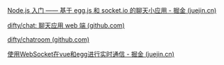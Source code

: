 [Node.js 入门 —— 基于 egg.js 和 socket.io 的聊天小应用 - 掘金 (juejin.cn)](https://juejin.cn/post/6844904087301914638)

[difty/chat: 聊天应用 web 端 (github.com)](https://github.com/difty/chat)

[difty/chatroom (github.com)](https://github.com/difty/chatroom)

[使用WebSocket在vue和egg进行实时通信 - 掘金 (juejin.cn)](https://juejin.cn/post/6844903998013571080)